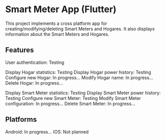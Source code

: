# Smart Meter App (Flutter)

This project implements a cross platform app for creating/modifying/deleting Smart Meters and 
Hogares. It also displays information about the Smart Meters and Hogares.

## Features
User authentication: Testing

Display Hogar statistics: Testing
Display Hogar power history: Testing
Configure new Hogar: In progress...
Modify Hogar name: In progress...
Delete Hogar: In progress...

Display Smart Meter statistics: Testing
Display Smart Meter power history: Testing
Configure new Smart Meter: Testing
Modify Smart Meter configuration: In progress...
Delete Smart Meter: In progress...

## Platforms
Android: In progress...
IOS: Not planned